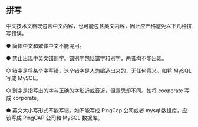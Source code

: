 ## 拼写

中文技术文档既包含中文内容，也可能包含英文内容，因此应严格避免以下几种拼写错误。

●   简体中文和繁体中文不能混用。

●   禁止出现中英文错别字。错别字包括错字和别字，两者均不能出现。

○   错字是将某个字写错，这个错字是人为编造出来的，无任何意义。如将 MySQL 写成 MySOL。

○   别字是指写出的字与正确的字形近或音近，但意思却不同。如将 cooperate 写成 corporate。

●   英文大小写形式不能写错。如不能写成 PingCap 公司或者 mysql 数据库，应该写成 PingCAP 公司和 MySQL 数据库。